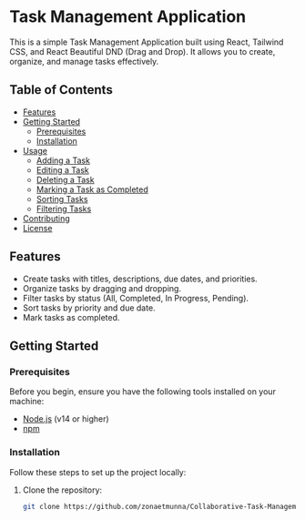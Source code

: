 # Task Management Application

This is a simple Task Management Application built using React, Tailwind CSS, and React Beautiful DND (Drag and Drop). It allows you to create, organize, and manage tasks effectively.

## Table of Contents

- [Features](#features)
- [Getting Started](#getting-started)
  - [Prerequisites](#prerequisites)
  - [Installation](#installation)
- [Usage](#usage)
  - [Adding a Task](#adding-a-task)
  - [Editing a Task](#editing-a-task)
  - [Deleting a Task](#deleting-a-task)
  - [Marking a Task as Completed](#marking-a-task-as-completed)
  - [Sorting Tasks](#sorting-tasks)
  - [Filtering Tasks](#filtering-tasks)
- [Contributing](#contributing)
- [License](#license)

## Features

- Create tasks with titles, descriptions, due dates, and priorities.
- Organize tasks by dragging and dropping.
- Filter tasks by status (All, Completed, In Progress, Pending).
- Sort tasks by priority and due date.
- Mark tasks as completed.

## Getting Started

### Prerequisites

Before you begin, ensure you have the following tools installed on your machine:

- [Node.js](https://nodejs.org/) (v14 or higher)
- [npm](https://www.npmjs.com/)

### Installation

Follow these steps to set up the project locally:

1. Clone the repository:

   ```bash
   git clone https://github.com/zonaetmunna/Collaborative-Task-Management-App
   ```
